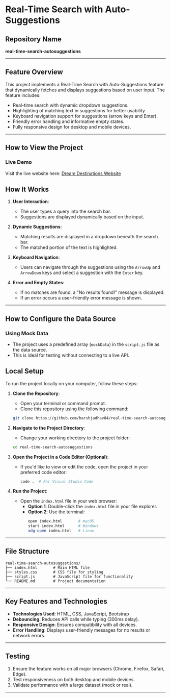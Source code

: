 # Real-Time Search with Auto-Suggestions

## Repository Name
**real-time-search-autosuggestions**

---

## **Feature Overview**
This project implements a Real-Time Search with Auto-Suggestions feature that dynamically fetches and displays suggestions based on user input. The feature includes:
- Real-time search with dynamic dropdown suggestions.
- Highlighting of matching text in suggestions for better usability.
- Keyboard navigation support for suggestions (arrow keys and Enter).
- Friendly error handling and informative empty states.
- Fully responsive design for desktop and mobile devices.

---

## How to View the Project
### Live Demo
Visit the live website here: [Dream Destinations Website](https://harshjadhav84.github.io/real-time-search-autosuggestions/)

## **How It Works**
1. **User Interaction**:
   - The user types a query into the search bar.
   - Suggestions are displayed dynamically based on the input.

2. **Dynamic Suggestions**:
   - Matching results are displayed in a dropdown beneath the search bar.
   - The matched portion of the text is highlighted.

3. **Keyboard Navigation**:
   - Users can navigate through the suggestions using the `ArrowUp` and `ArrowDown` keys and select a suggestion with the `Enter` key.

4. **Error and Empty States**:
   - If no matches are found, a "No results found!" message is displayed.
   - If an error occurs a user-friendly error message is shown.

---

## **How to Configure the Data Source**

### Using Mock Data
- The project uses a predefined array (`mockData`) in the `script.js` file as the data source.
- This is ideal for testing without connecting to a live API.


## Local Setup
To run the project locally on your computer, follow these steps:

1. **Clone the Repository**:
   - Open your terminal or command prompt.
   - Clone this repository using the following command:
   ```bash
   git clone https://github.com/harshjadhav84/real-time-search-autosuggestions.git
   ```

2. **Navigate to the Project Directory**:
   - Change your working directory to the project folder:
   ```bash
   cd real-time-search-autosuggestions
   ```

3. **Open the Project in a Code Editor (Optional)**:
   - If you'd like to view or edit the code, open the project in your preferred code editor:
     ```bash
     code .  # For Visual Studio Code
     ```

4. **Run the Project**:
   - Open the `index.html` file in your web browser:
     - **Option 1**: Double-click the `index.html` file in your file explorer.
     - **Option 2**: Use the terminal:
       ```bash
       open index.html       # macOS
       start index.html      # Windows
       xdg-open index.html   # Linux
       ```
---

## **File Structure**
```
real-time-search-autosuggestions/
├── index.html       # Main HTML file
├── styles.css       # CSS file for styling
├── script.js        # JavaScript file for functionality
└── README.md        # Project documentation
```

---

## **Key Features and Technologies**
- **Technologies Used**: HTML, CSS, JavaScript, Bootstrap
- **Debouncing**: Reduces API calls while typing (300ms delay).
- **Responsive Design**: Ensures compatibility with all devices.
- **Error Handling**: Displays user-friendly messages for no results or network errors.

---

## **Testing**
1. Ensure the feature works on all major browsers (Chrome, Firefox, Safari, Edge).
2. Test responsiveness on both desktop and mobile devices.
3. Validate performance with a large dataset (mock or real).

---
